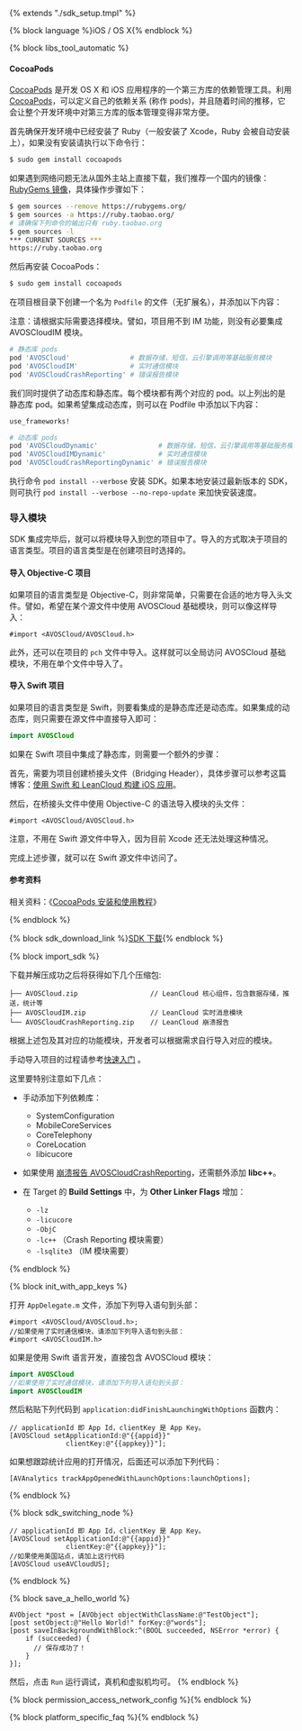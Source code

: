 
{% extends "./sdk_setup.tmpl" %}

{% block language %}iOS / OS X{% endblock %} 

{% block libs_tool_automatic %}

#### CocoaPods
[CocoaPods](http://www.cocoapods.org/) 是开发 OS X 和 iOS 应用程序的一个第三方库的依赖管理工具。利用 [CocoaPods](http://www.cocoapods.org/)，可以定义自己的依赖关系 (称作 pods)，并且随着时间的推移，它会让整个开发环境中对第三方库的版本管理变得非常方便。

首先确保开发环境中已经安装了 Ruby（一般安装了 Xcode，Ruby 会被自动安装上），如果没有安装请执行以下命令行：

```sh
$ sudo gem install cocoapods
```

如果遇到网络问题无法从国外主站上直接下载，我们推荐一个国内的镜像：[RubyGems 镜像](http://ruby.taobao.org/)，具体操作步骤如下：

```sh
$ gem sources --remove https://rubygems.org/
$ gem sources -a https://ruby.taobao.org/
# 请确保下列命令的输出只有 ruby.taobao.org
$ gem sources -l
*** CURRENT SOURCES ***
https://ruby.taobao.org
```

然后再安装 CocoaPods：

```sh
$ sudo gem install cocoapods
```

在项目根目录下创建一个名为 `Podfile` 的文件（无扩展名），并添加以下内容：

注意：请根据实际需要选择模块。譬如，项目用不到 IM 功能，则没有必要集成 AVOSCloudIM 模块。

```sh
# 静态库 pods
pod 'AVOSCloud'               # 数据存储，短信，云引擎调用等基础服务模块
pod 'AVOSCloudIM'             # 实时通信模块
pod 'AVOSCloudCrashReporting' # 错误报告模块
```

我们同时提供了动态库和静态库。每个模块都有两个对应的 pod。以上列出的是静态库 pod。如果希望集成动态库，则可以在 Podfile 中添加以下内容：

```sh
use_frameworks!

# 动态库 pods
pod 'AVOSCloudDynamic'               # 数据存储，短信，云引擎调用等基础服务模块
pod 'AVOSCloudIMDynamic'             # 实时通信模块
pod 'AVOSCloudCrashReportingDynamic' # 错误报告模块
```

执行命令 `pod install --verbose` 安装 SDK。如果本地安装过最新版本的 SDK，则可执行 `pod install --verbose --no-repo-update` 来加快安装速度。

### 导入模块

SDK 集成完毕后，就可以将模块导入到您的项目中了。导入的方式取决于项目的语言类型。项目的语言类型是在创建项目时选择的。

#### 导入 Objective-C 项目

如果项目的语言类型是 Objective-C，则非常简单，只需要在合适的地方导入头文件。譬如，希望在某个源文件中使用 AVOSCloud 基础模块，则可以像这样导入：

```objc
#import <AVOSCloud/AVOSCloud.h>
```

此外，还可以在项目的 `pch` 文件中导入。这样就可以全局访问 AVOSCloud 基础模块，不用在单个文件中导入了。

#### 导入 Swift 项目

如果项目的语言类型是 Swift，则要看集成的是静态库还是动态库。如果集成的动态库，则只需要在源文件中直接导入即可：

```swift
import AVOSCloud
```

如果在 Swift 项目中集成了静态库，则需要一个额外的步骤：

首先，需要为项目创建桥接头文件（Bridging Header），具体步骤可以参考这篇博客：[使用 Swift 和 LeanCloud 构建 iOS 应用](https://blog.leancloud.cn/1407/)。

然后，在桥接头文件中使用 Objective-C 的语法导入模块的头文件：

```objc
#import <AVOSCloud/AVOSCloud.h>
```

注意，不用在 Swift 源文件中导入，因为目前 Xcode 还无法处理这种情况。

完成上述步骤，就可以在 Swift 源文件中访问了。

#### 参考资料

相关资料：《[CocoaPods 安装和使用教程](http://code4app.com/article/cocoapods-install-usage)》

{% endblock %}

{% block sdk_download_link %}[SDK 下载](sdk_down.html){% endblock %}

{% block import_sdk %}

下载并解压成功之后将获得如下几个压缩包:

```
├── AVOSCloud.zip                  // LeanCloud 核心组件，包含数据存储，推送，统计等
├── AVOSCloudIM.zip                // LeanCloud 实时消息模块                          
└── AVOSCloudCrashReporting.zip    // LeanCloud 崩溃报告
```
根据上述包及其对应的功能模块，开发者可以根据需求自行导入对应的模块。

手动导入项目的过程请参考[快速入门](/start.html) 。

这里要特别注意如下几点：

* 手动添加下列依赖库：
  * SystemConfiguration
  * MobileCoreServices
  * CoreTelephony
  * CoreLocation
  * libicucore

* 如果使用 [崩溃报告 AVOSCloudCrashReporting](./ios_crashreporting_guide.html)，还需额外添加 **libc++**。

* 在 Target 的 **Build Settings** 中，为 **Other Linker Flags** 增加：
  * `-lz`
  * `-licucore`
  * `-ObjC`
  * `-lc++` （Crash Reporting 模块需要）
  * `-lsqlite3` （IM 模块需要）

{% endblock %}

{% block init_with_app_keys %}

打开 `AppDelegate.m` 文件，添加下列导入语句到头部：

```
#import <AVOSCloud/AVOSCloud.h>;
//如果使用了实时通信模块，请添加下列导入语句到头部：
#import <AVOSCloudIM.h>
```

如果是使用 Swift 语言开发，直接包含 AVOSCloud 模块：

```swift
import AVOSCloud
//如果使用了实时通信模块，请添加下列导入语句到头部：
import AVOSCloudIM
```

然后粘贴下列代码到 `application:didFinishLaunchingWithOptions` 函数内：

```objc
// applicationId 即 App Id，clientKey 是 App Key。
[AVOSCloud setApplicationId:@"{{appid}}"
              clientKey:@"{{appkey}}"];
```

如果想跟踪统计应用的打开情况，后面还可以添加下列代码：

```objc
[AVAnalytics trackAppOpenedWithLaunchOptions:launchOptions];
```

{% endblock %}

{% block sdk_switching_node %}

```
// applicationId 即 App Id，clientKey 是 App Key。
[AVOSCloud setApplicationId:@"{{appid}}"
              clientKey:@"{{appkey}}"];
//如果使用美国站点，请加上这行代码 
[AVOSCloud useAVCloudUS];
```
{% endblock %}

{% block save_a_hello_world %}

```
AVObject *post = [AVObject objectWithClassName:@"TestObject"];
[post setObject:@"Hello World!" forKey:@"words"];
[post saveInBackgroundWithBlock:^(BOOL succeeded, NSError *error) {
    if (succeeded) {
      // 保存成功了！
    }
}];
```

然后，点击 `Run` 运行调试，真机和虚拟机均可。
{% endblock %}

{% block permission_access_network_config %}{% endblock %}

{% block platform_specific_faq %}{% endblock %}


